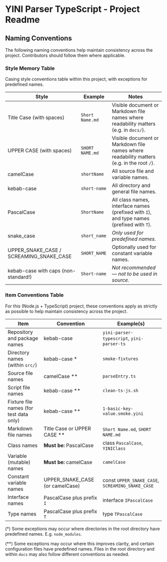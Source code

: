 YINI Parser TypeScript - Project Readme
=======================================

## Naming Conventions
The following naming conventions help maintain consistency across the project. Contributors should follow them where applicable.

### Style Memory Table
Casing style conventions table within this project, with exceptions for predefined names.

| Style                         | Example       | Notes | 
|-------------------------------|---------------|---|
| Title Case (with spaces)      | `Short Name.md` | Visible document or Markdown file names where readability matters (e.g. in `docs/`). |
| UPPER CASE (with spaces)      | `SHORT NAME.md` | Visible document or Markdown file names where readability matters (e.g. in the root `/`). |
| camelCase                     | `shortName`   | All source file and variable names. |
| kebab-case                    | `short-name`  | All directory and general file names. |
| PascalCase                    | `ShortName`   | All class names, interface names (prefixed with `I`), and type names (prefixed with `T`). |
| snake_case                    | `short_name`  | _Only used for predefined names._ |
| UPPER_SNAKE_CASE / SCREAMING_SNAKE_CASE| `SHORT_NAME`  | Optionally used for constant variable names. |
| kebab-case with caps (non-standard!) | `Short-name`   | _Not recommended — not to be used in source._ |

### Item Conventions Table
For this (Node.js + TypeScript) project, these conventions apply as strictly as possible to help maintain consistency across the project.

| Item                                | Convention | Example(s) |
|-------------------------------------|------------|------------|
| Repository and package names        | kebab-case | `yini-parser-typescript`, `yini-parser-ts` |
| Directory names (within `src/`)     | kebab-case * | `smoke-fixtures` |
| Source file names                   | camelCase ** | `parseEntry.ts` |
| Script file names                   | kebab-case ** | `clean-ts-js.sh` |
| Fixture file names (for test data only)| kebab-case ** | `1-basic-key-value.smoke.yini` |
| Markdown file names                 | Title Case or UPPER CASE ** | `Short Name.md`, `SHORT NAME.md` |
| Class names                         | **Must be:** PascalCase | class `PascalCase`, `YINIClass` |
| Variable (mutable) names            | **Must be:** camelCase | `camelCase` |
| Constant variable names             | UPPER_SNAKE_CASE (or camelCase) | const `UPPER_SNAKE_CASE`, `SCREAMING_SNAKE_CASE ` |
| Interface names | PascalCase plus prefix `I` | interface `IPascalCase` |
| Type names | PascalCase plus prefix `T` | type `TPascalCase` |

(*) Some exceptions may occur where directories in the root directory have predefined names. E.g. `node_modules`.

(**) Some exceptions may occur where this improves clarity, and certain configuration files have predefined names. Files in the root directory and within `docs` may also follow different conventions as needed.
